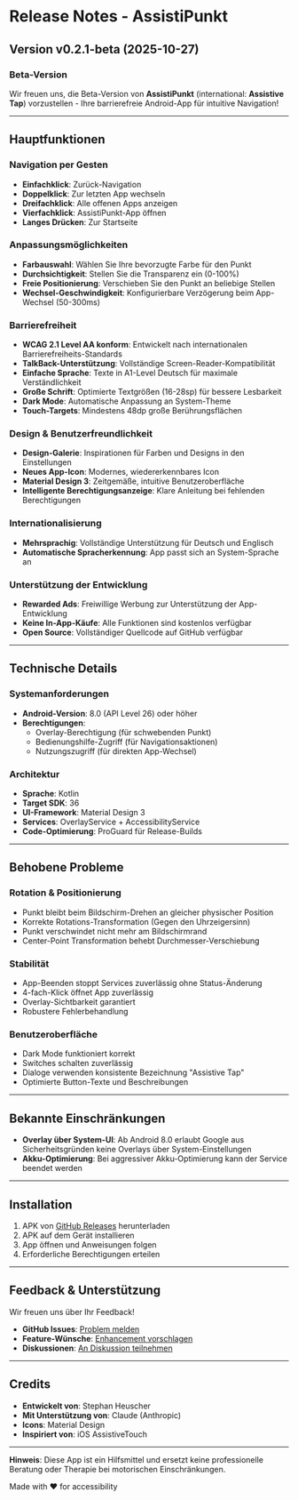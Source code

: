 # Release Notes - AssistiPunkt

## Version v0.2.1-beta (2025-10-27)

### Beta-Version

Wir freuen uns, die Beta-Version von **AssistiPunkt** (international: **Assistive Tap**) vorzustellen - Ihre barrierefreie Android-App für intuitive Navigation!

---

## Hauptfunktionen

### Navigation per Gesten
- **Einfachklick**: Zurück-Navigation
- **Doppelklick**: Zur letzten App wechseln
- **Dreifachklick**: Alle offenen Apps anzeigen
- **Vierfachklick**: AssistiPunkt-App öffnen
- **Langes Drücken**: Zur Startseite

### Anpassungsmöglichkeiten
- **Farbauswahl**: Wählen Sie Ihre bevorzugte Farbe für den Punkt
- **Durchsichtigkeit**: Stellen Sie die Transparenz ein (0-100%)
- **Freie Positionierung**: Verschieben Sie den Punkt an beliebige Stellen
- **Wechsel-Geschwindigkeit**: Konfigurierbare Verzögerung beim App-Wechsel (50-300ms)

### Barrierefreiheit
- **WCAG 2.1 Level AA konform**: Entwickelt nach internationalen Barrierefreiheits-Standards
- **TalkBack-Unterstützung**: Vollständige Screen-Reader-Kompatibilität
- **Einfache Sprache**: Texte in A1-Level Deutsch für maximale Verständlichkeit
- **Große Schrift**: Optimierte Textgrößen (16-28sp) für bessere Lesbarkeit
- **Dark Mode**: Automatische Anpassung an System-Theme
- **Touch-Targets**: Mindestens 48dp große Berührungsflächen

### Design & Benutzerfreundlichkeit
- **Design-Galerie**: Inspirationen für Farben und Designs in den Einstellungen
- **Neues App-Icon**: Modernes, wiedererkennbares Icon
- **Material Design 3**: Zeitgemäße, intuitive Benutzeroberfläche
- **Intelligente Berechtigungsanzeige**: Klare Anleitung bei fehlenden Berechtigungen

### Internationalisierung
- **Mehrsprachig**: Vollständige Unterstützung für Deutsch und Englisch
- **Automatische Spracherkennung**: App passt sich an System-Sprache an

### Unterstützung der Entwicklung
- **Rewarded Ads**: Freiwillige Werbung zur Unterstützung der App-Entwicklung
- **Keine In-App-Käufe**: Alle Funktionen sind kostenlos verfügbar
- **Open Source**: Vollständiger Quellcode auf GitHub verfügbar

---

## Technische Details

### Systemanforderungen
- **Android-Version**: 8.0 (API Level 26) oder höher
- **Berechtigungen**:
  - Overlay-Berechtigung (für schwebenden Punkt)
  - Bedienungshilfe-Zugriff (für Navigationsaktionen)
  - Nutzungszugriff (für direkten App-Wechsel)

### Architektur
- **Sprache**: Kotlin
- **Target SDK**: 36
- **UI-Framework**: Material Design 3
- **Services**: OverlayService + AccessibilityService
- **Code-Optimierung**: ProGuard für Release-Builds

---

## Behobene Probleme

### Rotation & Positionierung
- Punkt bleibt beim Bildschirm-Drehen an gleicher physischer Position
- Korrekte Rotations-Transformation (Gegen den Uhrzeigersinn)
- Punkt verschwindet nicht mehr am Bildschirmrand
- Center-Point Transformation behebt Durchmesser-Verschiebung

### Stabilität
- App-Beenden stoppt Services zuverlässig ohne Status-Änderung
- 4-fach-Klick öffnet App zuverlässig
- Overlay-Sichtbarkeit garantiert
- Robustere Fehlerbehandlung

### Benutzeroberfläche
- Dark Mode funktioniert korrekt
- Switches schalten zuverlässig
- Dialoge verwenden konsistente Bezeichnung "Assistive Tap"
- Optimierte Button-Texte und Beschreibungen

---

## Bekannte Einschränkungen

- **Overlay über System-UI**: Ab Android 8.0 erlaubt Google aus Sicherheitsgründen keine Overlays über System-Einstellungen
- **Akku-Optimierung**: Bei aggressiver Akku-Optimierung kann der Service beendet werden

---

## Installation

1. APK von [GitHub Releases](https://github.com/Stephan-Heuscher/Back_Home_Dot/releases) herunterladen
2. APK auf dem Gerät installieren
3. App öffnen und Anweisungen folgen
4. Erforderliche Berechtigungen erteilen

---

## Feedback & Unterstützung

Wir freuen uns über Ihr Feedback!

- **GitHub Issues**: [Problem melden](https://github.com/Stephan-Heuscher/Back_Home_Dot/issues)
- **Feature-Wünsche**: [Enhancement vorschlagen](https://github.com/Stephan-Heuscher/Back_Home_Dot/issues/new)
- **Diskussionen**: [An Diskussion teilnehmen](https://github.com/Stephan-Heuscher/Back_Home_Dot/discussions)

---

## Credits

- **Entwickelt von**: Stephan Heuscher
- **Mit Unterstützung von**: Claude (Anthropic)
- **Icons**: Material Design
- **Inspiriert von**: iOS AssistiveTouch

---

**Hinweis**: Diese App ist ein Hilfsmittel und ersetzt keine professionelle Beratung oder Therapie bei motorischen Einschränkungen.

Made with ❤️ for accessibility
